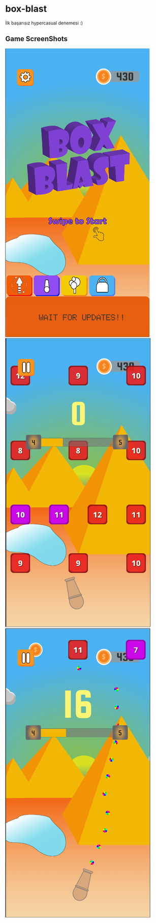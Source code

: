 # box-blast
İlk başarısız hypercasual denemesi :)

## Game ScreenShots
![Image_Main](https://github.com/Furkiti/box-blast/blob/master/GameScreenShots/Untitled.png)  
![Image_Main1](https://github.com/Furkiti/box-blast/blob/master/GameScreenShots/Untitled2.png)  
![Image_Main2](https://github.com/Furkiti/box-blast/blob/master/GameScreenShots/Untitled3.png)
